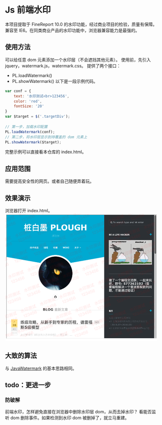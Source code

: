 # Js 前端水印

本项目提取于 FineReport 10.0 的水印功能，经过商业项目的检验，质量有保障。
兼容至 IE6。在同类商业产品的水印功能中，浏览器兼容能力是最强的。

## 使用方法
可以给任意 dom 元素添加一个水印层（不会遮挡其他元素）。
使用前，先引入 jquery，watermark.js，watermark.css。
提供了两个接口：
- PL.loadWatermark()
- PL.showWatermark()
以下是一段示例代码。
```js
var conf = {
    text: '水印测试<br>123456',
    color: 'red',
    fontSize: '20'
}
var $target = $('.targetDiv');

// 第一步，加载水印配置
PL.loadWatermark(conf);
// 第二步，将水印层显示到待覆盖的 dom 元素上
PL.showWatermark($target);
```

完整示例可以直接看本仓库的 index.html。

## 应用范围
需要提高安全性的网页。或者自己随便弄着玩。

## 效果演示
浏览器打开 index.html。
![](https://github.com/plough/JsWatermark/blob/master/img/watermarkDemo.png?raw=true)

## 大致的算法
与 [JavaWatermark](https://github.com/plough/JavaWatermark) 的基本思路相同。

## todo：更进一步
### 防破解
前端水印，怎样避免直接在浏览器中删除水印层 dom，从而去掉水印？
看能否监听 dom 删除事件。如果检测到水印 dom 被删掉了，就立马重建。
